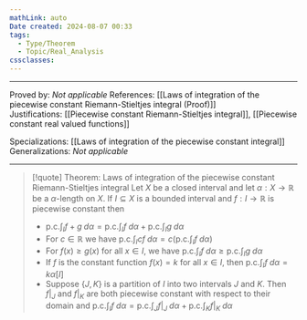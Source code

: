 ```yaml
---
mathLink: auto
Date created: 2024-08-07 00:33
tags:
  - Type/Theorem
  - Topic/Real_Analysis
cssclasses:
---
```


---

Proved by: _Not applicable_
References: [[Laws of integration of the piecewise constant Riemann-Stieltjes integral (Proof)]]
Justifications: [[Piecewise constant Riemann-Stieltjes integral]], [[Piecewise constant real valued functions]]

Specializations: [[Laws of integration of the piecewise constant integral]]
Generalizations: _Not applicable_

---

> [!quote] Theorem: Laws of integration of the piecewise constant Riemann-Stieltjes integral
> Let $X$ be a closed interval and let $\alpha:X\to \mathbb{R}$ be a $\alpha$-length on $X$. If $I\subseteq X$ is a bounded interval and $f:I\to \mathbb{R}$ is piecewise constant then 
> - $\text{p.c.} \int_I f+g\;d\alpha= \text{p.c.} \int_I f\;d\alpha +\text{p.c.} \int_Ig\;d\alpha$
> - For $c\in \mathbb{R}$ we have $\text{p.c.} \int_I cf\;d\alpha= c\left( \text{p.c.} \int_If \;d\alpha\right)$
> - For $f(x)\geq g(x)$ for all $x\in I$, we have $\text{p.c.} \int_I f\;d\alpha\geq \text{p.c.} \int_I g\;d\alpha$
> - If $f$ is the constant function $f(x)=k$ for all $x\in I$, then $\text{p.c.} \int_I f\;d\alpha= k\alpha[I]$
> - Suppose $\{ J,K \}$ is a partition of $I$ into two intervals $J$ and $K$. Then $f|_{J}$ and $f|_{K}$ are both piecewise constant with respect to their domain and $\text{p.c.} \int_I f\;d\alpha= \text{p.c.} \int_J f|_{J}\;d\alpha+\text{p.c.} \int_Kf|_{K}\;d\alpha$



